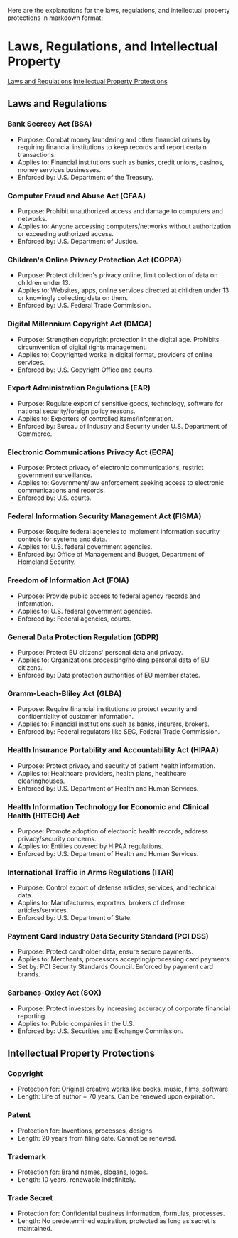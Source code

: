 Here are the explanations for the laws, regulations, and intellectual property protections in markdown format:

# Laws, Regulations, and Intellectual Property

[Laws and Regulations](#laws-and-regulations)
[Intellectual Property Protections](#intellectual-property-protections)

## Laws and Regulations

### Bank Secrecy Act (BSA)

- Purpose: Combat money laundering and other financial crimes by requiring financial institutions to keep records and report certain transactions. 
- Applies to: Financial institutions such as banks, credit unions, casinos, money services businesses.
- Enforced by: U.S. Department of the Treasury.

### Computer Fraud and Abuse Act (CFAA) 

- Purpose: Prohibit unauthorized access and damage to computers and networks.
- Applies to: Anyone accessing computers/networks without authorization or exceeding authorized access.
- Enforced by: U.S. Department of Justice.

### Children's Online Privacy Protection Act (COPPA)

- Purpose: Protect children's privacy online, limit collection of data on children under 13.
- Applies to: Websites, apps, online services directed at children under 13 or knowingly collecting data on them.
- Enforced by: U.S. Federal Trade Commission.

### Digital Millennium Copyright Act (DMCA)

- Purpose: Strengthen copyright protection in the digital age. Prohibits circumvention of digital rights management. 
- Applies to: Copyrighted works in digital format, providers of online services.
- Enforced by: U.S. Copyright Office and courts.

### Export Administration Regulations (EAR) 

- Purpose: Regulate export of sensitive goods, technology, software for national security/foreign policy reasons.
- Applies to: Exporters of controlled items/information.
- Enforced by: Bureau of Industry and Security under U.S. Department of Commerce.

### Electronic Communications Privacy Act (ECPA)

- Purpose: Protect privacy of electronic communications, restrict government surveillance.
- Applies to: Government/law enforcement seeking access to electronic communications and records.
- Enforced by: U.S. courts.

### Federal Information Security Management Act (FISMA)

- Purpose: Require federal agencies to implement information security controls for systems and data. 
- Applies to: U.S. federal government agencies.
- Enforced by: Office of Management and Budget, Department of Homeland Security.

### Freedom of Information Act (FOIA)

- Purpose: Provide public access to federal agency records and information. 
- Applies to: U.S. federal government agencies.
- Enforced by: Federal agencies, courts.

### General Data Protection Regulation (GDPR)

- Purpose: Protect EU citizens' personal data and privacy.
- Applies to: Organizations processing/holding personal data of EU citizens.  
- Enforced by: Data protection authorities of EU member states.

### Gramm-Leach-Bliley Act (GLBA)

- Purpose: Require financial institutions to protect security and confidentiality of customer information.
- Applies to: Financial institutions such as banks, insurers, brokers.
- Enforced by: Federal regulators like SEC, Federal Trade Commission. 

### Health Insurance Portability and Accountability Act (HIPAA)

- Purpose: Protect privacy and security of patient health information.
- Applies to: Healthcare providers, health plans, healthcare clearinghouses.  
- Enforced by: U.S. Department of Health and Human Services.

### Health Information Technology for Economic and Clinical Health (HITECH) Act

- Purpose: Promote adoption of electronic health records, address privacy/security concerns.
- Applies to: Entities covered by HIPAA regulations.
- Enforced by: U.S. Department of Health and Human Services.

### International Traffic in Arms Regulations (ITAR)

- Purpose: Control export of defense articles, services, and technical data. 
- Applies to: Manufacturers, exporters, brokers of defense articles/services.
- Enforced by: U.S. Department of State.

### Payment Card Industry Data Security Standard (PCI DSS)

- Purpose: Protect cardholder data, ensure secure payments.
- Applies to: Merchants, processors accepting/processing card payments.
- Set by: PCI Security Standards Council. Enforced by payment card brands.

### Sarbanes-Oxley Act (SOX)

- Purpose: Protect investors by increasing accuracy of corporate financial reporting. 
- Applies to: Public companies in the U.S.
- Enforced by: U.S. Securities and Exchange Commission.

## Intellectual Property Protections

### Copyright

- Protection for: Original creative works like books, music, films, software.
- Length: Life of author + 70 years. Can be renewed upon expiration.

### Patent 

- Protection for: Inventions, processes, designs.
- Length: 20 years from filing date. Cannot be renewed.

### Trademark

- Protection for: Brand names, slogans, logos.
- Length: 10 years, renewable indefinitely.

### Trade Secret

- Protection for: Confidential business information, formulas, processes.
- Length: No predetermined expiration, protected as long as secret is maintained.